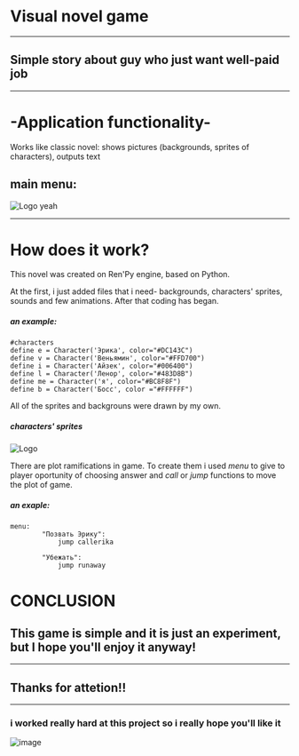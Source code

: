 # Visual novel game
---
## Simple story about guy who just want well-paid job
--- 
# -Application functionality-
Works like classic novel: shows pictures (backgrounds, sprites of characters), outputs text
## main menu:
![Logo](https://sun2.beeline-kz.userapi.com/s/v1/if2/_vRnUah3ij9aeMyl5M5Xt9fLfCtQ3VHN1EdbsTQR98Piu_p_uwGnpRyCJrTww_-SaXMBtj2oCSypnA-CdGBI71eq.jpg?size=1792x1001&quality=96&type=album)
yeah

---
# How does it work?
This novel was created on Ren'Py engine, based on Python.

At the first, i just added files that i need- backgrounds, characters' sprites, sounds and few animations. After that coding has began.
##### an example:
```
#characters
define e = Character('Эрика', color="#DC143C")
define v = Character('Веньямин', color="#FFD700")
define i = Character('Айзек', color="#006400")
define l = Character('Ленор', color="#483D8B")
define me = Character('я', color="#BC8F8F")
define b = Character('Босс', color ="#FFFFFF")
```

All of the sprites and backgrouns were drawn by my own. 
##### characters' sprites
![Logo](https://sun9-87.userapi.com/s/v1/if2/4Ghx1OaCKm1zNs-SfvVhMSVNohF24spQt1GkDlEB57Om4RlzBVgbJYAyTzJYsW_yXWucAdTSK9rCYipdG8SeHxlU.jpg?size=1500x1080&quality=95&type=album)

There are plot ramifications in game. To create them i used *menu* to give to player oportunity of choosing answer and *call* or *jump* functions to move the plot of game.
##### an exaple:
```
menu:
        "Позвать Эрику":
            jump callerika

        "Убежать":
            jump runaway
```
# CONCLUSION
## This game is simple and it is just an experiment, but I hope you'll enjoy it anyway!
---
## Thanks for attetion!!

-----
### i worked really hard at this project so i really hope you'll like it
![image](https://www.meme-arsenal.com/memes/3dfa53fec8cd648be8b8f86dcc6ebf66.jpg)
